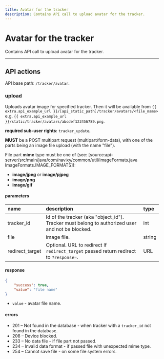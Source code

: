 ```yaml
---
title: Avatar for the tracker
description: Contains API call to upload avatar for the tracker.
---
```

# Avatar for the tracker

Contains API call to upload avatar for the tracker.

<hr>

## API actions

API base path: `/tracker/avatar`.

### upload

Uploads avatar image for specified tracker.
Then it will be available from `{{ extra.api_example_url }}/[api_static_path]/tracker/avatars/<file_name>`
e.g. `{{ extra.api_example_url }}/static/tracker/avatars/abcdef123456789.png`.

**required sub-user rights:** `tracker_update`.

**MUST** be a POST multipart request (multipart/form-data),
with one of the parts being an image file upload (with the name "file").

File part **mime** type must be one of (see: [source:api-server/src/main/java/com/navixy/common/util/ImageFormats.java ImageFormats.IMAGE_FORMATS]):

* **image/jpeg** or **image/pjpeg**
* **image/png**
* **image/gif**

#### parameters

| name | description | type|
| :------ | :------ | :----- |
| tracker_id | Id of the tracker (aka "object_id"). Tracker must belong to authorized user and not be blocked. | int |
| file | image file. | string |
| redirect_target | Optional. URL to redirect If `redirect_target` passed return redirect to `?response=`. | URL |

#### response

```json
{
    "success": true,
    "value": "file name"
}
```

* `value` - avatar file name.

#### errors

* 201 – Not found in the database - when tracker with a `tracker_id` not found in the database.
* 208 – Device blocked.
* 233 – No data file - if file part not passed.
* 234 – Invalid data format - if passed file with unexpected mime type.
* 254 – Cannot save file - on some file system errors.

